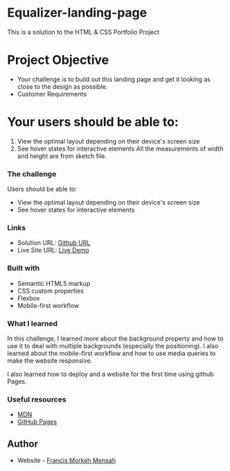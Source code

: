 # Equalizer-landing-page

This is a solution to the HTML & CSS Portfolio Project

# Project Objective
- Your challenge is to build out this landing page and get it looking as close to the design as possible.
- Customer Requirements

# Your users should be able to:
1. View the optimal layout depending on their device's screen size
2. See hover states for interactive elements
All the measurements of width and height are from sketch file.

### The challenge

Users should be able to:

- View the optimal layout depending on their device's screen size
- See hover states for interactive elements

### Links

- Solution URL: [Github URL](https://github.com/francismensah1/Equalizer-landing-page)
- Live Site URL: [Live Demo](https://francismensah1.github.io/Equalizer-landing-page/)

### Built with

- Semantic HTML5 markup
- CSS custom properties
- Flexbox
- Mobile-first workflow

### What I learned

In this challenge, I learned more about the background property and how to use it to deal with multiple backgrounds (especially the positioning). I also learned about the mobile-first workflow and how to use media queries to make the website responsive.

I also learned how to deploy and a website for the first time using github Pages.

### Useful resources

- [MDN](https://developer.mozilla.org/en-US/docs/Web/CSS/background)
- [GitHub Pages](https://pages.github.com/ )

## Author
- Website - [Francis Morkeh Mensah](https://github.com/francismensah1)